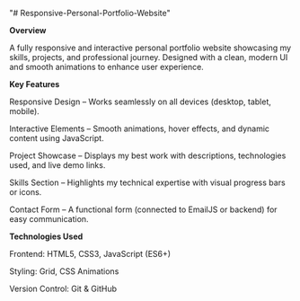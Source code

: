 "# Responsive-Personal-Portfolio-Website" 

**Overview**

A fully responsive and interactive personal portfolio website showcasing my skills, projects, and professional journey. Designed with a clean, modern UI and smooth animations to enhance user experience.

**Key Features**

Responsive Design – Works seamlessly on all devices (desktop, tablet, mobile).

Interactive Elements – Smooth animations, hover effects, and dynamic content using JavaScript.

Project Showcase – Displays my best work with descriptions, technologies used, and live demo links.

Skills Section – Highlights my technical expertise with visual progress bars or icons.

Contact Form – A functional form (connected to EmailJS or backend) for easy communication.

**Technologies Used**

Frontend: HTML5, CSS3, JavaScript (ES6+)

Styling: Grid, CSS Animations

Version Control: Git & GitHub
